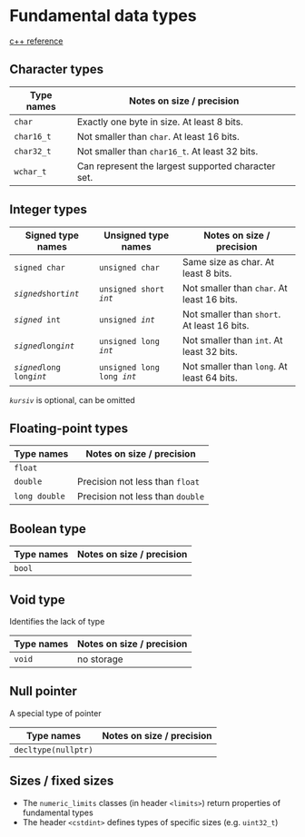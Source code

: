 # Fundamental data types
[c++ reference](https://en.cppreference.com/w/cpp/language/types)

## Character types

Type names 	  | Notes on size / precision
--------------|-------------------------------------------
`char`        | Exactly one byte in size. At least 8 bits.
`char16_t`    | Not smaller than `char`. At least 16 bits.
`char32_t`    | Not smaller than `char16_t`. At least 32 bits.
`wchar_t`     | Can represent the largest supported character set.

## Integer types

Signed type names              | Unsigned type names          | Notes on size / precision
-------------------------------|------------------------------|-----------------------------------------
`signed char`                  | `unsigned char`              | Same size as char. At least 8 bits.
*`signed`*` short `*`int`*     | `unsigned short `*`int`*     | Not smaller than `char`. At least 16 bits.
*`signed`*` int`               | `unsigned `*`int`*           | Not smaller than `short`. At least 16 bits.
*`signed`*` long `*`int`*      | `unsigned long `*`int`*      | Not smaller than `int`. At least 32 bits.
*`signed`*` long long `*`int`* | `unsigned long long `*`int`* | Not smaller than `long`. At least 64 bits.

*`kursiv`* is optional, can be omitted

## Floating-point types

Type names    | Notes on size / precision
--------------|------------------------------
`float`       | 
`double`      | Precision not less than `float`
`long double` | Precision not less than `double`

## Boolean type

Type names    | Notes on size / precision
--------------|------------------------------
`bool`        |

## Void type

Identifies the lack of type

Type names    | Notes on size / precision
--------------|------------------------------
`void`        | no storage

## Null pointer

A special type of pointer

Type names          | Notes on size / precision
--------------------|------------------------------
`decltype(nullptr)` |

## Sizes / fixed sizes

 * The `numeric_limits` classes (in header `<limits>`) return properties of fundamental types
 * The header `<cstdint>` defines  types of specific sizes (e.g. `uint32_t`)